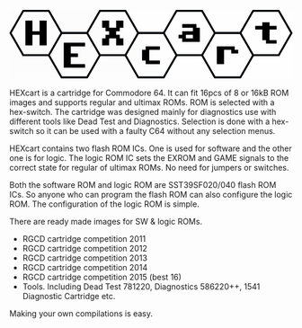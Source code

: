 <p align="center">
    <img src="images/logo.png">
</p>

HEXcart is a cartridge for Commodore 64. It can fit 16pcs of 8 or 16kB ROM images and supports regular and ultimax ROMs. ROM is selected with a hex-switch. The cartridge was designed mainly for diagnostics use with different tools like Dead Test and Diagnostics. Selection is done with a hex-switch so it can be used with a faulty C64 without any selection menus.

HEXcart contains two flash ROM ICs. One is used for software and the other one is for logic. The logic ROM IC sets the EXROM and GAME signals to the correct state for regular of ultimax ROMs. No need for jumpers or switches.

Both the software ROM and logic ROM are SST39SF020/040 flash ROM ICs. So anyone who can program the flash ROM can also configure the logic ROM. The configuration of the logic ROM is simple.

There are ready made images for SW & logic ROMs.
- RGCD cartridge competition 2011
- RGCD cartridge competition 2012
- RGCD cartridge competition 2013
- RGCD cartridge competition 2014
- RGCD cartridge competition 2015 (best 16)
- Tools. Including Dead Test 781220, Diagnostics 586220++, 1541 Diagnostic Cartridge etc.

Making your own compilations is easy. 
